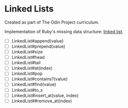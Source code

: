 # Linked Lists

Created as part of The Odin Project curriculum.

Implementation of Ruby's missing data structure: [linked list](https://en.wikipedia.org/wiki/Linked_list).

- [ ] LinkedList#append(value)
- [ ] LinkedList#prepend(value)
- [ ] LinkedList#size
- [ ] LinkedList#head
- [ ] LinkedList#tail
- [ ] LinkedList#at(index)
- [ ] LinkedList#pop
- [ ] LinkedList#contains?(value)
- [ ] LinkedList#find(value)
- [ ] LinkedList#to_s
- [ ] LinkedList#insert_at(value, index)
- [ ] LinkedList##remove_at(index)
